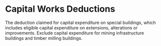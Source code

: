 # Capital Works Deductions
The deduction claimed for capital expenditure on special buildings, which includes eligible capital expenditure on extensions, alterations or improvements. Exclude capital expenditure for mining infrastructure buildings and timber milling buildings.